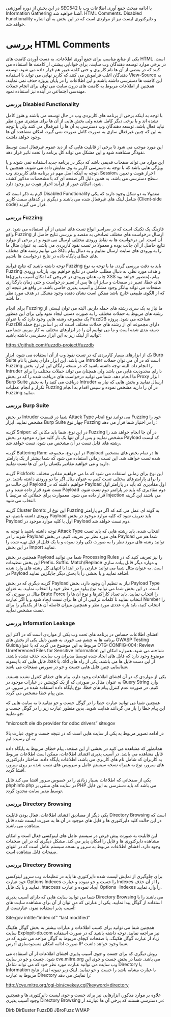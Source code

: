 در این بخش از دوره آموزشی SEC542 با ادامه مبحث جمع آوری اطلاعات وب یا Information Gathering آشنا خواهید شد. HTML Comments، Disabled Functionality و دایرکتوری لیست نیز از مواردی است که در این بخش به آن اشاره خواهد شد.

# بررسی HTML Comments

یکی از منابع مناسب برای جمع آوری اطلاعات، به دست آوردن کامنت های HTML است. در برخی موارد توسعه دهندگان وب سایت، برای خوانایی بیشتر، از کامنت ها استفاده می کنند که در بعضی از آن ها نام کاربری و حتی کلمه عبور هم قرار داده می شود. توسعه دهندگان اغلب فراموش می کنند که کاربر نهایی می تواند با استفاده View-Source به این کامنت ها دسترسی داشته باشند و این اطلاعات را در پایان پروژه حذف نمی نمایند. همچنین از اطلاعات مربوط به کامنت های درون سایت می توان برای انجام حملات مهندسی اجتماعی در آینده نیز استفاده نمود.

### بررسی Disabled Functionality

با توجه به اینکه برخی از برنامه های کاربردی وب در حال توسعه می باشند و هنوز کامل نشده اند و یا برخی دیگر کامل شده ولی بخش هایی از آن ها برای مشتری مورد نظر نباید فعال باشد، توسعه دهندگان وب دسترسی به آن ها را غیرفعال می کنند ولی با توجه به این که چنین غیرفعال سازی به صورت کامل صورت نمی گیرد، امکان مشاهده آن ها وجود خواهد داشت.

این مورد موجب می شود تا برخی از قابلیت هایی که از دید عموم غیرفعال است توسط نفوذگر مشاهده شود و این مشکل می تواند کل برنامه را تحت تاثیر قرار دهد.

این موارد می تواند صفحات قدیمی باشد که دیگر در برنامه جدید استفاده نمی شوند و یا ویژگی هایی باشد که با توجه به دسترسی کاربر به وی نمایش داده می شوند. همچنین با توجه به اینکه اصل مهم در برنامه های کاربردی وب، Session، احراز هویت و تعیین سطح دسترسی می باشد، به همین دلیل اگر صفحه ای که با مشخصات مذکور کشف شود، امکان عبور از فرآیند احراز هویت نیز وجود دارد.

لازم به ذکر است که Disabled Functionality معمولا به دو شکل وجود دارند که یکی شامل لینک های غیرفعال شده می باشند و دیگری در کدهای سمت کاربر (Client-side code) قرار می گیرند.

### بررسی Fuzzing

فازینگ یک تکنیک است که در سراسر انواع تست های امنیتی از آن استفاده می شود. در واقع Fuzzing ارسال درخواست های مختلف تصادفی به مقصد و بررسی نتایج حاصل از آن است. این درخواست ها به نقاط ورودی مختلف ارسال می شود و در برخی از موارد نتایج حاصل از آن جالب بوده و معمولا در تست نفوذ کاربردی می باشد. به عنوان مثال ما می توانیم رشته های مختلف SQL را به ورودی های سایت ارسال نماییم و به دنبال پیام های خطای پایگاه داده در نتایج درخواست ها باشیم.

توجه داشته باشید که نتایج فرآیند Fuzzing باید به دقت بررسی گردد. ما با توجه به نوع Fuzzing و هدف مورد نظر، به دنبال مطلب خاصی در نتایج خواهیم بود. بازتاب ورودی ها(چاپ همان ورودی در خروجی که امکان آسیب پذیری XSS متصور خواهد بود)، پیام های خطا، تغییر در صفحات و سایز آن ها پس از تغییر درخواست و حتی زمان بارگذاری صفحات می تواند بیانگر وجود مشکل و آسیب پذیری خاصی باشد. در واقع هر نتیجه ای که از الگوی طبیعی خارج باشد ممکن است نشان دهنده وجود مشکل در هدف مورد نظر ما باشد.

برای انجام Fuzzing ما نیاز به یک سری رشته های حمله داریم. البته می توان لیستی از رشته های مربوط به حملات مختلف را به صورت دستی ایجاد نمود ولی برای این منظور یک مجموعه رشته هایی وجود دارد که با عنوان FuzzDB شناخته می شود. پروژه FuzzDB دارای مجموعه ای از رشته های حملات مختلف است که بر اساس نوع حمله دسته بندی شده است و ما می توانیم آن را در ابزارهای مختلف به کار ببریم. شما می توانید از لینک زیر به این ابزار دسترسی داشته باشید:

https://github.com/fuzzdb-project/fuzzdb

یک از ابزارهای بسیار کاربردی که در تست نفوذ وب از آن استفاده می شود، ابزار Burp Suite می باشد. این ابزار دارای بخش با نام Intruder است که در آن می توان حملات Fuzzing را انجام داد. البته توجه داشته باشید که در نسخه رایگان این ابزار، بخش Intruder دارای محدودیت هایی می باشد ولی همچنان می تواند حملات مختلف را برای ما انجام دهد. شما می توانید درخواست های دریافت شده را که در بخش Proxy ابزار Burp Suite دریافت می کنید را به بخش Intruder ارسال نمایید و بخش هایی که نیاز به تکرار و انجام عملیات Fuzzing در آن را دارید مشخص نموده و سپس اقدام به انجام Fuzzing نمایید.

### بررسی Burp Suite

در بخش Intruder شما در قسمت Attack Type می توانید نوع انجام Fuzzing خود را مشخص نمایید. ابزار Burp Suite چهار نوع Fuzzing را در اختیار شما قرار می دهد:

گزینه Sniper: در این نوع، شما باید مکانی که Fuzzing در آن جا انجام خواهد شد را مشخص نمایید و پس از آن تنها یک بار کلیه موارد موجود در بخش Payload که لیست رشته های قابل تست در آن مشخص می شود، تست خواهد شد.

گزینه Battering Ram: در این نوع، مجموعه Payload ها در تمام بخش های مشخص شده تست خواهند شد. این تست زمانی استفاده می شود که شما بیشتر از یک پارامتر دارید و می خواهید مقادیر یکسان را در آن ها تست نمایید.

گزینه Pickfork: این نوع برای زمانی استفاده می شود که ما می خواهیم مقادیر مختلف را برای پارامترهای مختلف تست کنیم به عنوان مثال اگر ما دو ورودی داشته باشید. در این حالت دو Payload خواهیم داشته که در Payload اول مقادیری که باید در پارامتر اول تست شود قرار داده شده و در Payload دوم مقادیری که باید در پارامتر دوم تست شود، قرار داده می شود. معموارت برای حملاتی که مرتبط با Injection می باشند این گزینه انتخاب می شود.

گزینه Cluster Bomb: این نوع از Fuzzing به گونه ای عمل می کند که اگر دو پارامتر ورودی داشته باشیم، دو Payload باید تعریف شود که کلیه موارد موجود در بخش Payload اول با کلیه موارد موجود در Payload دوم تست خواهد شد.

توجه داشته باشید با توجه به Attack Type انتخاب شده، باید رشته هایی که باید تست شوند را در Payload های مورد نظر نیز تعریف کنیم. در بخش Payload شما هم می توانید رشته های مورد نظر را به صورت تکی وارد نموده و یا یک فایل از قبل تهیه شده را در این بخش Import نمایید.

همچنین در بخش Payload شما می توانید Processing Rules را نیز تعریف کنید که در این بخش تنظیمات Prefix، Suffix، Match/Replace و موارد دیگر قابل پیاده سازی است. به عنوان مثال شما می توانید عبارتی را در ابتدا یا انتهای کل رشته های وارد شده در Payload اضافه نمایید و یا بخشی را با بخش دیگر جایگزین نمایید.

گزینه دیگری که در بخش Payload نیاز به تنظیم آن وجود دارد، بخش Payload Type است. در این بخش شما می توانید نوع پیلود مورد نظر خود را انتخاب نمایید. به عنوان مثال در صورتی که Brute Force را انتخاب نمایید، باید تعداد کاراکترها و نوع آن ها را انتخاب نمایید تا کلمات ترکیبی از آن ها برای تست ایجاد شود و یا اگر عبارت Number را انتخاب کنید، باید بازه عددی مورد نظر و همچنین میزان فاصله آن ها از یکدیگر را برای تست مشخص نمایید.

### بررسی Information Leakage

افشای اطلاعات حساس در برنامه های تحت وب یکی از مواردی است که در اکثر این برنامه ها به چشم می خورد. به همین دلیل یکی از بخش های OWASP Testing Guideمربوط به این موضوع می گردد که با عنوان OTG-CONFIG-004: Review Unreferenced Files for Sensitive Information شناخته می شود. همواره امکان این موضوع وجود دارد که فایل های ایجاد شده توسط مدیران وب سایت، حذف نشده باشند. فایل هایی که با پسوند .bak یا .old از این دست فایل ها می باشند. یکی از راه های شناسایی چنین فایل هایی جست و جو در سورس صفحات می باشد.

یکی از مواردی که در آن افشای اطلاعات وجود دارد، پیام های خطای کنترل نشده هستند. به عنوان مثال در صورتی که از یک کوتیشن در عبارات موجود در Query String وارد کنیم، در صورت عدم کنترل پیام های خطا، نوع پایگاه داده استفاده شده در سرور، در متن پیام خطا مشخص می گردد.

همچنین شما می توانید عبارت خطا را در گوگل جست و جو نمایید تا به سایت هایی که این پیام خطا را باز می گردانند هدایت شوید. بدین منظور عبارت زیر را در گوگل جست و جو نمایید:

“microsoft ole db provider for odbc drivers” site:gov

در ادامه تصویر مربوط به یکی از سایت هایی است که در نتیجه جست و جوی عبارت بالا به آن رسیده ایم:

همانطور که مشاهده می کنید در بخشی از این صفحه، پیام خطای مربوط به پایگاه داده قابل مشاهده می باشد.
در آسیب پذیری افشای اطلاعات، ممکن است اطلاعات مربوط به کاربران که شامل نام های کاربری می باشد، اطلاعات پایگاه داده، ساختار دایرکتوری های سرور، نوع به همراه نسخه سیستم عامل و سرویس های نصب شده بر روی سرور، افشا گردد.

یکی از صفحاتی که اطلاعات بسیار زیادی را در خصوص سرور افشا می کند فایل phphinfo.php در سایت های مبتنی بر PHP می باشد که باید دسترسی به این فایل توسط مدیر سایت محدود گردد.

### بررسی Directory Browsing

یکی دیگر از مصادیق افشای اطلاعات، فعال بودن قابلیت Directory Browsing است که در این حالت کلیه دایرکتوری ها و فایل های موجود در آن ها به صورت لیست شده قابل مشاهده می باشند.

این قابلیت به صورت پیش فرض در سیستم عامل های لینوکسی فعال است و امکان مشاهده دایرکتوری ها و فایل را امکان پذیر می کند. مشکل دیگری که در این صحفات وجود دارد، افشای اطلاعات مربوط به سرور و نسخه سیستم عامل است که در انتهای صفحات قابل مشاهده است.

### بررسی Directory Browsing

برای جلوگیری از نمایش لیست شده دایرکتوری ها باید در تنظیمات وب سرور لینوکسی خود عبارت Options Indexes را جست و جو نموده و عبارت Indexes را از آن حذف نمایید و یا یک فایل .htaccess ایجاد نموده و عبارت Options -Indexes را وارد نمایید.

شما می توانید سایت هایی که دارای آسیب پذیری Directory Browsing می باشند را با استفاده از گوگل پیدا نمایید. یکی از عبارتی که می توان از آن برای مشاهده سایت های آسیب پذیر استفاده نمود، عبارتست از:

Site:gov intitle:”index of” “last modified”

همچنین شما می توانید برای کسب اطلاعات و عبارات بیشتر به بخش گوگل هکینگ سایت Explopit-db.com نیز مراجعه نمایید.
توجه داشته باشید که در صورت استفاده زیاد از عبارت گوگل هکینگ، با صفحات کپچای مربوط به گوگل مواجه می شوید که در صورت ادامه امکان مسدودسازی آدرس IP شما وجود خواهد داشت.

روش دیگری که برای جست و جوی آسیب پذیری افشای اطلاعات از آن استفاده می شود، جست و جو در سایت cve.mitre.org می باشد. شما در بخش جست و جوی این وب سایت می توانید عبارت مورد نظر خود که می تواند شامل Directory یا Information یا عبارت مشابه باشد را جست و جو نمایید. لینک زیر نمونه ای از نتایج مربوط به عبارت Directory را نمایش می دهد:

http://cve.mitre.org/cgi-bin/cvekey.cgi?keyword=directory


علاوه بر موارد مذکور، ابزارهایی نیز برای جست و جوی لیست دایرکتوری ها و همچنین وجود آسیب پذیری Directory Browsing در دسترسی هستند که برخی آن ها عبارتند از:

Dirb
DirBuster
FuzzDB
JBroFuzz
WMAP
